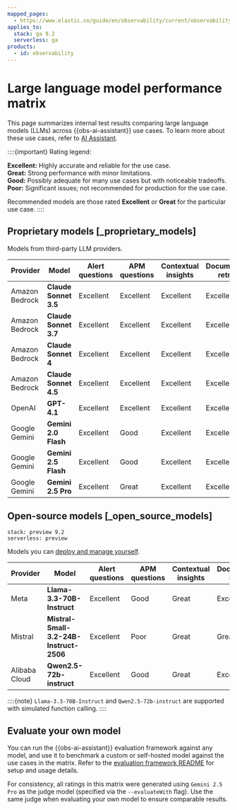 ```yaml
---
mapped_pages:
  - https://www.elastic.co/guide/en/observability/current/observability-llm-performance-matrix.html
applies_to:
  stack: ga 9.2
  serverless: ga
products:
  - id: observability
---
```


# Large language model performance matrix

This page summarizes internal test results comparing large language models (LLMs) across {{obs-ai-assistant}} use cases. To learn more about these use cases, refer to [AI Assistant](/solutions/observability/observability-ai-assistant.md).

::::{important}
Rating legend:

**Excellent:** Highly accurate and reliable for the use case.<br>
**Great:** Strong performance with minor limitations.<br>
**Good:** Possibly adequate for many use cases but with noticeable tradeoffs.<br>
**Poor:** Significant issues; not recommended for production for the use case.

Recommended models are those rated **Excellent** or **Great** for the particular use case.
::::

## Proprietary models [_proprietary_models]

Models from third-party LLM providers.

| Provider | Model | **Alert questions** | **APM questions** | **Contextual insights** | **Documentation retrieval** | **Elasticsearch operations** | **{{esql}} generation** | **Execute connector** | **Knowledge retrieval** |
| --- | --- | --- | --- | --- | --- | --- | --- | --- | --- |
| Amazon Bedrock | **Claude Sonnet 3.5** | Excellent | Excellent | Excellent | Excellent | Excellent | Excellent | Good | Excellent |
| Amazon Bedrock | **Claude Sonnet 3.7** | Excellent | Excellent | Excellent | Excellent | Excellent | Excellent | Great | Excellent |
| Amazon Bedrock | **Claude Sonnet 4**   | Excellent | Excellent | Excellent | Excellent | Excellent | Excellent | Great | Excellent |
| Amazon Bedrock | **Claude Sonnet 4.5**   | Excellent | Excellent | Excellent | Excellent | Excellent | Excellent | Good | Excellent |
| OpenAI    | **GPT-4.1**           | Excellent | Excellent | Excellent | Excellent | Excellent | Great | Good | Excellent |
| Google Gemini    | **Gemini 2.0 Flash**    | Excellent | Good | Excellent | Excellent | Excellent | Good | Good | Excellent |
| Google Gemini    | **Gemini 2.5 Flash**    | Excellent | Good | Excellent | Excellent | Excellent | Great | Good | Excellent |
| Google Gemini    | **Gemini 2.5 Pro**    | Excellent | Great | Excellent | Excellent | Excellent | Great | Good | Excellent |


## Open-source models [_open_source_models]

```{applies_to}
stack: preview 9.2
serverless: preview
```

Models you can [deploy and manage yourself](/solutions/observability/connect-to-own-local-llm.md).

| Provider | Model | **Alert questions** | **APM questions** | **Contextual insights** | **Documentation retrieval** | **Elasticsearch operations** | **{{esql}} generation** | **Execute connector** | **Knowledge retrieval** |
| --- | --- | --- | --- | --- | --- | --- | --- | --- | --- |
| Meta | **Llama-3.3-70B-Instruct** | Excellent | Good | Great | Excellent | Excellent | Good | Good | Excellent |
| Mistral | **Mistral-Small-3.2-24B-Instruct-2506** | Excellent | Poor | Great | Great | Excellent | Poor | Good | Excellent |
| Alibaba Cloud | **Qwen2.5-72b-instruct** | Excellent | Good | Great | Excellent | Excellent | Good | Good | Excellent |

::::{note}
`Llama-3.3-70B-Instruct` and `Qwen2.5-72b-instruct` are supported with simulated function calling.
::::

## Evaluate your own model

You can run the {{obs-ai-assistant}} evaluation framework against any model, and use it to benchmark a custom or self-hosted model against the use cases in the matrix. Refer to the [evaluation framework README](https://github.com/elastic/kibana/blob/main/x-pack/solutions/observability/plugins/observability_ai_assistant_app/scripts/evaluation/README.md) for setup and usage details.

For consistency, all ratings in this matrix were generated using `Gemini 2.5 Pro` as the judge model (specified via the `--evaluateWith` flag). Use the same judge when evaluating your own model to ensure comparable results.
